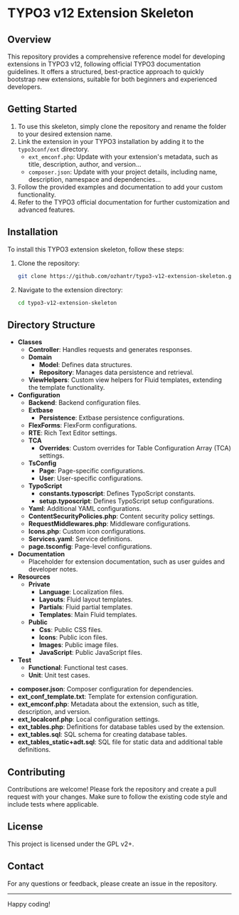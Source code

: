 # TYPO3 v12 Extension Skeleton

## Overview
This repository provides a comprehensive reference model for developing extensions in TYPO3 v12, following official TYPO3 documentation guidelines. It offers a structured, best-practice approach to quickly bootstrap new extensions, suitable for both beginners and experienced developers.

## Getting Started
1. To use this skeleton, simply clone the repository and rename the folder to your desired extension name. 
2. Link the extension in your TYPO3 installation by adding it to the `typo3conf/ext` directory.
    - `ext_emconf.php`: Update with your extension's metadata, such as title, description, author, and version...
    - `composer.json`: Update with your project details, including name, description, namespace and dependencies...
4. Follow the provided examples and documentation to add your custom functionality.
5. Refer to the TYPO3 official documentation for further customization and advanced features.

## Installation
To install this TYPO3 extension skeleton, follow these steps:

1. Clone the repository:
    ```bash
    git clone https://github.com/ozhantr/typo3-v12-extension-skeleton.git
    ```
2. Navigate to the extension directory:
    ```bash
    cd typo3-v12-extension-skeleton
    ```

## Directory Structure

- **Classes**
    - **Controller**: Handles requests and generates responses.
    - **Domain**
        - **Model**: Defines data structures.
        - **Repository**: Manages data persistence and retrieval.
    - **ViewHelpers**: Custom view helpers for Fluid templates, extending the template functionality.
- **Configuration**
    - **Backend**: Backend configuration files.
    - **Extbase**
        - **Persistence**: Extbase persistence configurations.
    - **FlexForms**: FlexForm configurations.
    - **RTE**: Rich Text Editor settings.
    - **TCA**
        - **Overrides**: Custom overrides for Table Configuration Array (TCA) settings.
    - **TsConfig**
        - **Page**: Page-specific configurations.
        - **User**: User-specific configurations.
    - **TypoScript**
        - **constants.typoscript**: Defines TypoScript constants.
        - **setup.typoscript**: Defines TypoScript setup configurations.
    - **Yaml**: Additional YAML configurations.
    - **ContentSecurityPolicies.php**: Content security policy settings.
    - **RequestMiddlewares.php**: Middleware configurations.
    - **Icons.php**: Custom icon configurations.
    - **Services.yaml**: Service definitions.
    - **page.tsconfig**: Page-level configurations.
- **Documentation**
    - Placeholder for extension documentation, such as user guides and developer notes.
- **Resources**
    - **Private**
      - **Language**: Localization files.
      - **Layouts**: Fluid layout templates.
      - **Partials**: Fluid partial templates.
      - **Templates**: Main Fluid templates.
    - **Public**
      - **Css**: Public CSS files.
      - **Icons**: Public icon files.
      - **Images**: Public image files.
      - **JavaScript**: Public JavaScript files.
- **Test**
    - **Functional**: Functional test cases.
    - **Unit**: Unit test cases.

+ **composer.json**: Composer configuration for dependencies.
+ **ext_conf_template.txt**: Template for extension configuration.
+ **ext_emconf.php**: Metadata about the extension, such as title, description, and version.
+ **ext_localconf.php**: Local configuration settings.
+ **ext_tables.php**: Definitions for database tables used by the extension.
+ **ext_tables.sql**: SQL schema for creating database tables.
+ **ext_tables_static+adt.sql**: SQL file for static data and additional table definitions.

## Contributing
Contributions are welcome! Please fork the repository and create a pull request with your changes. Make sure to follow the existing code style and include tests where applicable.

## License
This project is licensed under the GPL v2+.

## Contact
For any questions or feedback, please create an issue in the repository.

---

Happy coding!
